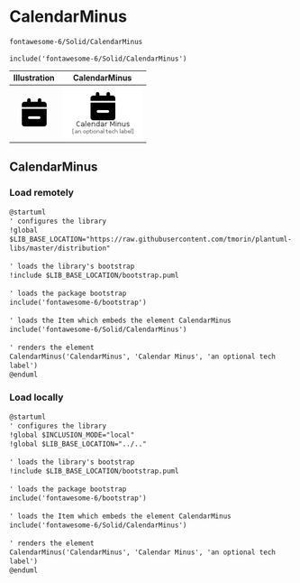 # CalendarMinus


```text
fontawesome-6/Solid/CalendarMinus
```

```text
include('fontawesome-6/Solid/CalendarMinus')
```



| Illustration | CalendarMinus |
| :---: | :---: |
| ![illustration for Illustration](../../fontawesome-6/Solid/CalendarMinus.png) | ![illustration for CalendarMinus](../../fontawesome-6/Solid/CalendarMinus.Local.png) |




## CalendarMinus

### Load remotely
```plantuml
@startuml
' configures the library
!global $LIB_BASE_LOCATION="https://raw.githubusercontent.com/tmorin/plantuml-libs/master/distribution"

' loads the library's bootstrap
!include $LIB_BASE_LOCATION/bootstrap.puml

' loads the package bootstrap
include('fontawesome-6/bootstrap')

' loads the Item which embeds the element CalendarMinus
include('fontawesome-6/Solid/CalendarMinus')

' renders the element
CalendarMinus('CalendarMinus', 'Calendar Minus', 'an optional tech label')
@enduml
```

### Load locally
```plantuml
@startuml
' configures the library
!global $INCLUSION_MODE="local"
!global $LIB_BASE_LOCATION="../.."

' loads the library's bootstrap
!include $LIB_BASE_LOCATION/bootstrap.puml

' loads the package bootstrap
include('fontawesome-6/bootstrap')

' loads the Item which embeds the element CalendarMinus
include('fontawesome-6/Solid/CalendarMinus')

' renders the element
CalendarMinus('CalendarMinus', 'Calendar Minus', 'an optional tech label')
@enduml
```

